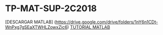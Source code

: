 # TP-MAT-SUP-2C2018

[DESCARGAR MATLAB] (https://drive.google.com/drive/folders/1nY6n1CDt-WnPxg7gSEaXTWHLZowxZic6)
[TUTORIAL MATLAB](https://www.youtube.com/watch?v=dgzaf1B4PWk&t=324s)
